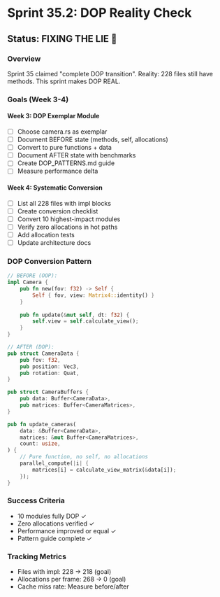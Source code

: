 # Sprint 35.2: DOP Reality Check

## Status: FIXING THE LIE 🔧

### Overview
Sprint 35 claimed "complete DOP transition". Reality: 228 files still have methods. This sprint makes DOP REAL.

### Goals (Week 3-4)

#### Week 3: DOP Exemplar Module
- [ ] Choose camera.rs as exemplar
- [ ] Document BEFORE state (methods, self, allocations)
- [ ] Convert to pure functions + data
- [ ] Document AFTER state with benchmarks
- [ ] Create DOP_PATTERNS.md guide
- [ ] Measure performance delta

#### Week 4: Systematic Conversion
- [ ] List all 228 files with impl blocks
- [ ] Create conversion checklist
- [ ] Convert 10 highest-impact modules
- [ ] Verify zero allocations in hot paths
- [ ] Add allocation tests
- [ ] Update architecture docs

### DOP Conversion Pattern

```rust
// BEFORE (OOP):
impl Camera {
    pub fn new(fov: f32) -> Self {
        Self { fov, view: Matrix4::identity() }
    }
    
    pub fn update(&mut self, dt: f32) {
        self.view = self.calculate_view();
    }
}

// AFTER (DOP):
pub struct CameraData {
    pub fov: f32,
    pub position: Vec3,
    pub rotation: Quat,
}

pub struct CameraBuffers {
    pub data: Buffer<CameraData>,
    pub matrices: Buffer<CameraMatrices>,
}

pub fn update_cameras(
    data: &Buffer<CameraData>,
    matrices: &mut Buffer<CameraMatrices>,
    count: usize,
) {
    // Pure function, no self, no allocations
    parallel_compute(|i| {
        matrices[i] = calculate_view_matrix(&data[i]);
    });
}
```

### Success Criteria
- 10 modules fully DOP ✓
- Zero allocations verified ✓
- Performance improved or equal ✓
- Pattern guide complete ✓

### Tracking Metrics
- Files with impl: 228 → 218 (goal)
- Allocations per frame: 268 → 0 (goal)
- Cache miss rate: Measure before/after